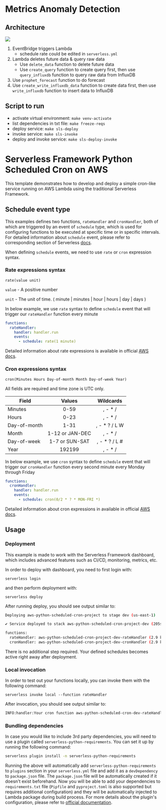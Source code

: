 # Metrics Anomaly Detection

## Architecture
![](https://i.imgur.com/LUDQxcY.png)

1. EventBridge triggers Lambda
    - schedule rate could be edited in ```serverless.yml```
2. Lambda deletes future data & query raw data
    - Use ```delete_data``` function to delete future data
    - Use ```create_query``` function to create query first, then use ```query_influxdb``` function to query raw data from InfluxDB
3. Use ```prophet_forecast``` function to do forecast
4. Use ```create_write_influxdb_data``` function to create data first, then use ```write_influxdb``` function to insert data to InfluxDB

## Script to run
- activate virtual environment: ```make venv-activate```
- list dependencies in txt file: ```make freeze-reqs```
- deploy service: ```make sls-deploy```
- invoke service: ```make sls-invoke```
- deploy and invoke service: ```make sls-deploy-invoke```

<!--
title: 'AWS Python Scheduled Cron example in Python'
description: 'This is an example of creating a function that runs as a cron job using the serverless ''schedule'' event.'
layout: Doc
framework: v3
platform: AWS
language: Python
priority: 2
authorLink: 'https://github.com/rupakg'
authorName: 'Rupak Ganguly'
authorAvatar: 'https://avatars0.githubusercontent.com/u/8188?v=4&s=140'
-->

# Serverless Framework Python Scheduled Cron on AWS

This template demonstrates how to develop and deploy a simple cron-like service running on AWS Lambda using the traditional Serverless Framework.

## Schedule event type

This examples defines two functions, `rateHandler` and `cronHandler`, both of which are triggered by an event of `schedule` type, which is used for configuring functions to be executed at specific time or in specific intervals. For detailed information about `schedule` event, please refer to corresponding section of Serverless [docs](https://serverless.com/framework/docs/providers/aws/events/schedule/).

When defining `schedule` events, we need to use `rate` or `cron` expression syntax.

### Rate expressions syntax

```pseudo
rate(value unit)
```

`value` - A positive number

`unit` - The unit of time. ( minute | minutes | hour | hours | day | days )

In below example, we use `rate` syntax to define `schedule` event that will trigger our `rateHandler` function every minute

```yml
functions:
  rateHandler:
    handler: handler.run
    events:
      - schedule: rate(1 minute)
```

Detailed information about rate expressions is available in official [AWS docs](https://docs.aws.amazon.com/AmazonCloudWatch/latest/events/ScheduledEvents.html#RateExpressions).


### Cron expressions syntax

```pseudo
cron(Minutes Hours Day-of-month Month Day-of-week Year)
```

All fields are required and time zone is UTC only.

| Field         | Values         | Wildcards     |
| ------------- |:--------------:|:-------------:|
| Minutes       | 0-59           | , - * /       |
| Hours         | 0-23           | , - * /       |
| Day-of-month  | 1-31           | , - * ? / L W |
| Month         | 1-12 or JAN-DEC| , - * /       |
| Day-of-week   | 1-7 or SUN-SAT | , - * ? / L # |
| Year          | 192199      | , - * /       |

In below example, we use `cron` syntax to define `schedule` event that will trigger our `cronHandler` function every second minute every Monday through Friday

```yml
functions:
  cronHandler:
    handler: handler.run
    events:
      - schedule: cron(0/2 * ? * MON-FRI *)
```

Detailed information about cron expressions in available in official [AWS docs](https://docs.aws.amazon.com/AmazonCloudWatch/latest/events/ScheduledEvents.html#CronExpressions).


## Usage

### Deployment

This example is made to work with the Serverless Framework dashboard, which includes advanced features such as CI/CD, monitoring, metrics, etc.

In order to deploy with dashboard, you need to first login with:

```
serverless login
```

and then perform deployment with:

```
serverless deploy
```

After running deploy, you should see output similar to:

```bash
Deploying aws-python-scheduled-cron-project to stage dev (us-east-1)

✔ Service deployed to stack aws-python-scheduled-cron-project-dev (205s)

functions:
  rateHandler: aws-python-scheduled-cron-project-dev-rateHandler (2.9 kB)
  cronHandler: aws-python-scheduled-cron-project-dev-cronHandler (2.9 kB)
```

There is no additional step required. Your defined schedules becomes active right away after deployment.

### Local invocation

In order to test out your functions locally, you can invoke them with the following command:

```
serverless invoke local --function rateHandler
```

After invocation, you should see output similar to:

```bash
INFO:handler:Your cron function aws-python-scheduled-cron-dev-rateHandler ran at 15:02:43.203145
```

### Bundling dependencies

In case you would like to include 3rd party dependencies, you will need to use a plugin called `serverless-python-requirements`. You can set it up by running the following command:

```bash
serverless plugin install -n serverless-python-requirements
```

Running the above will automatically add `serverless-python-requirements` to `plugins` section in your `serverless.yml` file and add it as a `devDependency` to `package.json` file. The `package.json` file will be automatically created if it doesn't exist beforehand. Now you will be able to add your dependencies to `requirements.txt` file (`Pipfile` and `pyproject.toml` is also supported but requires additional configuration) and they will be automatically injected to Lambda package during build process. For more details about the plugin's configuration, please refer to [official documentation](https://github.com/UnitedIncome/serverless-python-requirements).
